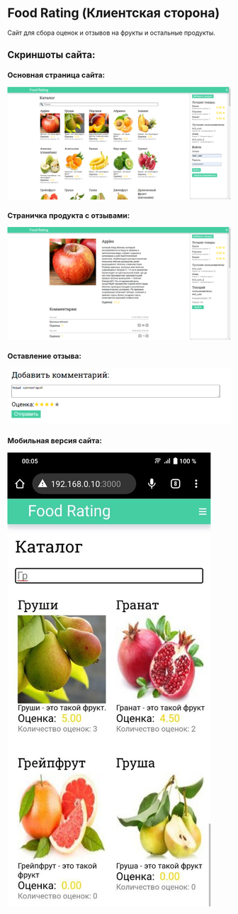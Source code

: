# Food Rating (Клиентская сторона)

Сайт для сбора оценок и отзывов на фрукты и остальные продукты.

## Скриншоты сайта:

### Основная страница сайта:
![1](./screenshots/1.png)

### Страничка продукта с отзывами:
![2](./screenshots/2.png)

### Оставление отзыва:
![3](./screenshots/3.png)

### Мобильная версия сайта:
![4](./screenshots/4.jpg)
